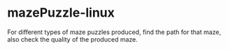 # mazePuzzle-linux
For different types of maze puzzles produced, find the path for that maze, also check the quality of the produced maze.
